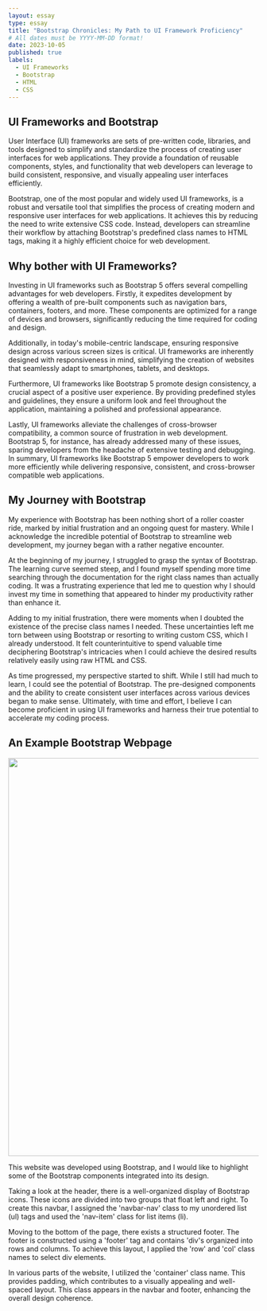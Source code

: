 ```yaml
---
layout: essay
type: essay
title: "Bootstrap Chronicles: My Path to UI Framework Proficiency"
# All dates must be YYYY-MM-DD format!
date: 2023-10-05
published: true
labels:
  - UI Frameworks
  - Bootstrap
  - HTML
  - CSS
---
```


## UI Frameworks and Bootstrap

User Interface (UI) frameworks are sets of pre-written code, libraries, and tools designed to simplify and standardize the process of creating user interfaces for web applications. They provide a foundation of reusable components, styles, and functionality that web developers can leverage to build consistent, responsive, and visually appealing user interfaces efficiently.

Bootstrap, one of the most popular and widely used UI frameworks, is a robust and versatile tool that simplifies the process of creating modern and responsive user interfaces for web applications. It achieves this by reducing the need to write extensive CSS code. Instead, developers can streamline their workflow by attaching Bootstrap's predefined class names to HTML tags, making it a highly efficient choice for web development.

## Why bother with UI Frameworks?

Investing in UI frameworks such as Bootstrap 5 offers several compelling advantages for web developers. Firstly, it expedites development by offering a wealth of pre-built components such as navigation bars, containers, footers, and more. These components are optimized for a range of devices and browsers, significantly reducing the time required for coding and design.

Additionally, in today's mobile-centric landscape, ensuring responsive design across various screen sizes is critical. UI frameworks are inherently designed with responsiveness in mind, simplifying the creation of websites that seamlessly adapt to smartphones, tablets, and desktops.

Furthermore, UI frameworks like Bootstrap 5 promote design consistency, a crucial aspect of a positive user experience. By providing predefined styles and guidelines, they ensure a uniform look and feel throughout the application, maintaining a polished and professional appearance.

Lastly, UI frameworks alleviate the challenges of cross-browser compatibility, a common source of frustration in web development. Bootstrap 5, for instance, has already addressed many of these issues, sparing developers from the headache of extensive testing and debugging. In summary, UI frameworks like Bootstrap 5 empower developers to work more efficiently while delivering responsive, consistent, and cross-browser compatible web applications.

## My Journey with Bootstrap

My experience with Bootstrap has been nothing short of a roller coaster ride, marked by initial frustration and an ongoing quest for mastery. While I acknowledge the incredible potential of Bootstrap to streamline web development, my journey began with a rather negative encounter.

At the beginning of my journey, I struggled to grasp the syntax of Bootstrap. The learning curve seemed steep, and I found myself spending more time searching through the documentation for the right class names than actually coding. It was a frustrating experience that led me to question why I should invest my time in something that appeared to hinder my productivity rather than enhance it.

Adding to my initial frustration, there were moments when I doubted the existence of the precise class names I needed. These uncertainties left me torn between using Bootstrap or resorting to writing custom CSS, which I already understood. It felt counterintuitive to spend valuable time deciphering Bootstrap's intricacies when I could achieve the desired results relatively easily using raw HTML and CSS.

As time progressed, my perspective started to shift. While I still had much to learn, I could see the potential of Bootstrap. The pre-designed components and the ability to create consistent user interfaces across various devices began to make sense. Ultimately, with time and effort, I believe I can become proficient in using UI frameworks and harness their true potential to accelerate my coding process.

## An Example Bootstrap Webpage

<img width="800px" class="rounded pe-4" src="../img/bootstrap/island-snow.png">

This website was developed using Bootstrap, and I would like to highlight some of the Bootstrap components integrated into its design.

Taking a look at the header, there is a well-organized display of Bootstrap icons. These icons are divided into two groups that float left and right. To create this navbar, I assigned the 'navbar-nav' class to my unordered list (ul) tags and used the 'nav-item' class for list items (li).

Moving to the bottom of the page, there exists a structured footer. The footer is constructed using a 'footer' tag and contains 'div's organized into rows and columns. To achieve this layout, I applied the 'row' and 'col' class names to select div elements.

In various parts of the website, I utilized the 'container' class name. This provides padding, which contributes to a visually appealing and well-spaced layout. This class appears in the navbar and footer, enhancing the overall design coherence.
